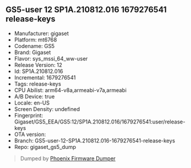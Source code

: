 ## GS5-user 12 SP1A.210812.016 1679276541 release-keys
- Manufacturer: gigaset
- Platform: mt6768
- Codename: GS5
- Brand: Gigaset
- Flavor: sys_mssi_64_ww-user
- Release Version: 12
- Id: SP1A.210812.016
- Incremental: 1679276541
- Tags: release-keys
- CPU Abilist: arm64-v8a,armeabi-v7a,armeabi
- A/B Device: true
- Locale: en-US
- Screen Density: undefined
- Fingerprint: Gigaset/GS5_EEA/GS5:12/SP1A.210812.016/1679276541:user/release-keys
- OTA version: 
- Branch: GS5-user-12-SP1A.210812.016-1679276541-release-keys
- Repo: gigaset_gs5_dump


>Dumped by [Phoenix Firmware Dumper](https://github.com/DroidDumps/phoenix_firmware_dumper)

